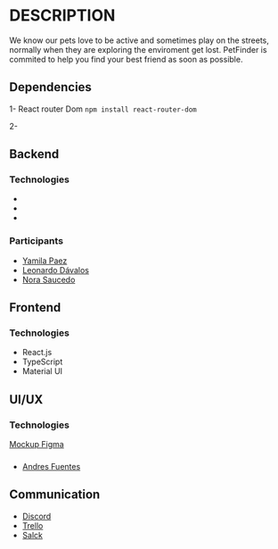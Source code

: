 # DESCRIPTION

We know our pets love to be active and sometimes play on the streets, normally when they are exploring the enviroment get lost. PetFinder is commited to help you find your best friend as soon as possible.

## Dependencies

1- React router Dom
`npm install react-router-dom`

2- 

## Backend

### Technologies

-
-
-

### Participants

- [Yamila Paez](https://github.com/Bellantra)
- [Leonardo Dávalos](https://github.com/davaloslm)
- [Nora Saucedo](https://github.com/NorSAUCE)

## Frontend

### Technologies

- React.js
- TypeScript
- Material UI

## UI/UX

### Technologies

[Mockup Figma](https://www.figma.com/file/4b5wGH4naRF0EoVPpavEt5/Encontrar-pets?node-id=37%3A2)

###

- [Andres Fuentes]()

## Communication

- [Discord](https://discord.gg/dyxDxw8w)
- [Trello](https://trello.com/b/BbJrA9Gq/no-country-s4-11)
- [Salck](https://app.slack.com/client/T032Y55Q6VC/C042JFPAZD0)